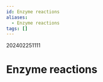 ```yaml
---
id: Enzyme reactions
aliases:
  - Enzyme reactions
tags: []
---
```

202402251111

# Enzyme reactions
